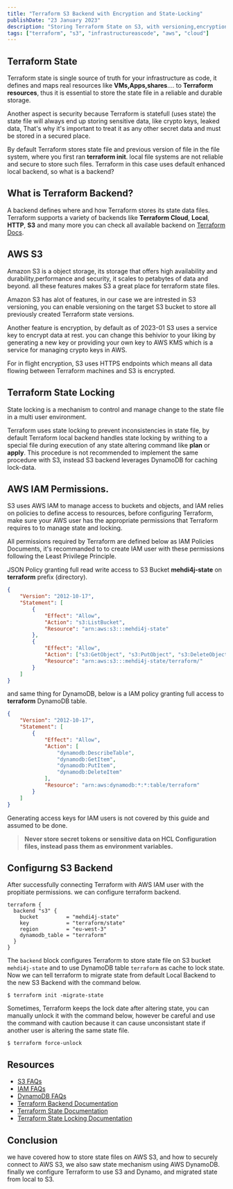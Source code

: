 ```yaml
---
title: "Terraform S3 Backend with Encryption and State-Locking"
publishDate: "23 January 2023"
description: "Storing Terraform State on S3, with versioning,encryption and state locking"
tags: ["terraform", "s3", "infrastructureascode", "aws", "cloud"]
---
```


## Terraform State

Terraform state is single source of truth for your infrastructure as code, it defines and maps real resources like **VMs,Apps,shares**.... to **Terraform resources**, thus it is essential to store the state file in a reliable and durable storage.

Another aspect is security because Terraform is statefull (uses state) the state file will always end up storing sensitive data, like crypto keys, leaked data, That's why it's important to treat it as any other secret data and must be stored in a secured place.

By default Terraform stores state file and previous version of file in the file system, where you first ran **terraform init**. local file systems are not reliable and secure to store such files. Terraform in this case uses default enhanced local backend, so what is a backend?

## What is Terraform Backend?

A backend defines where and how Terraform stores its state data files.
Terraform supports a variety of backends like **Terraform Cloud**, **Local**, **HTTP**, **S3** and many more you can check all available backend on [Terraform Docs](https://developer.hashicorp.com/terraform/language/settings/backends/).

## AWS S3

Amazon S3 is a object storage, its storage that offers high availability and durability,performance and security, it scales to petabytes of data and beyond. all these features makes S3 a great place for terraform state files.

Amazon S3 has alot of features, in our case we are intrested in S3 versioning, you can enable versioning on the target S3 bucket to store all previously created Terraform state versions.

Another feature is encryption, by default as of 2023-01 S3 uses a service key to encrypt data at rest. you can change this behivior to your liking by generating a new key or providing your own key to AWS KMS which is a service for managing crypto keys in AWS.

For in flight encryption, S3 uses HTTPS endpoints which means all data flowing between Terraform machines and S3 is encrypted.

## Terraform State Locking

State locking is a mechanism to control and manage change to the state file in a multi user environment.

Terraform uses state locking to prevent inconsistencies in state file, by default Terraform local backend handles state locking by writhing to a special file during execution of any state altering command like **plan** or **apply**. This procedure is not recommended to implement the same procedure with S3, instead S3 backend leverages DynamoDB for caching lock-data.

## AWS IAM Permissions.

S3 uses AWS IAM to manage access to buckets and objects, and IAM relies on policies to define access to resources, before configuring Terraform, make sure your AWS user has the appropriate permissions that Terraform requires to to manage state and locking.

All permissions required by Terraform are defined below as IAM Policies Documents, it's recommanded to to create IAM user with these permissions following the Least Privilege Principle.

JSON Policy granting full read write access to S3 Bucket **mehdi4j-state** on **terraform** prefix (directory).

```json
{
	"Version": "2012-10-17",
	"Statement": [
		{
			"Effect": "Allow",
			"Action": "s3:ListBucket",
			"Resource": "arn:aws:s3:::mehdi4j-state"
		},
		{
			"Effect": "Allow",
			"Action": ["s3:GetObject", "s3:PutObject", "s3:DeleteObject"],
			"Resource": "arn:aws:s3:::mehdi4j-state/terraform/"
		}
	]
}
```

and same thing for DynamoDB, below is a IAM policy granting full access to **terraform** DynamoDB table.

```json
{
	"Version": "2012-10-17",
	"Statement": [
		{
			"Effect": "Allow",
			"Action": [
				"dynamodb:DescribeTable",
				"dynamodb:GetItem",
				"dynamodb:PutItem",
				"dynamodb:DeleteItem"
			],
			"Resource": "arn:aws:dynamodb:*:*:table/terraform"
		}
	]
}
```

Generating access keys for IAM users is not covered by this guide and assumed to be done.

> **Never store secret tokens or sensitive data on HCL Configuration files, instead pass them as environment variables.**

## Configurng S3 Backend

After successfully connecting Terraform with AWS IAM user with the propitiate permissions. we can configure terraform backend.

```hcl
terraform {
  backend "s3" {
    bucket         = "mehdi4j-state"
    key            = "terraform/state"
    region         = "eu-west-3"
    dynamodb_table = "terraform"
  }
}
```

The `backend` block configures Terraform to store state file on S3 bucket `mehdi4j-state` and to use DynamoDB table `terraform` as cache to lock state.
Now we can tell terraform to migrate state from default Local Backend to the new S3 Backend with the command below.

```shell
$ terraform init -migrate-state
```

Sometimes, Terraform keeps the lock date after altering state, you can manually unlock it with the command below, however be careful and use the command with caution because it can cause unconsistant state if another user is altering the same state file.

```shell
$ terraform force-unlock
```

## Resources

- [S3 FAQs](https://aws.amazon.com/s3/faqs/)
- [IAM FAQs](https://aws.amazon.com/iam/faqs/)
- [DynamoDB FAQs](https://aws.amazon.com/dynamodb/faqs/)
- [Terraform Backend Documentation](https://developer.hashicorp.com/terraform/language/settings/backends/configuration)
- [Terraform State Documentation](https://developer.hashicorp.com/terraform/language/state)
- [Terraform State Locking Documentation](https://developer.hashicorp.com/terraform/language/state/locking)

## Conclusion

we have covered how to store state files on AWS S3, and how to securely connect to AWS S3, we also saw state mechanism using AWS DynamoDB. finally we configure Terraform to use S3 and Dynamo, and migrated state from local to S3.

